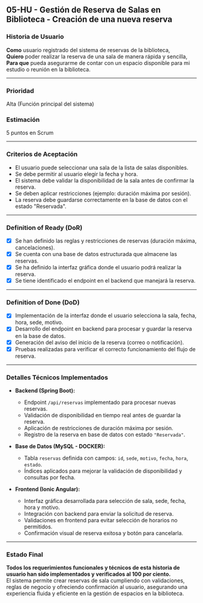 ## 05-HU - Gestión de Reserva de Salas en Biblioteca - Creación de una nueva reserva

### Historia de Usuario

**Como** usuario registrado del sistema de reservas de la biblioteca,  
**Quiero** poder realizar la reserva de una sala de manera rápida y sencilla,  
**Para que** pueda asegurarme de contar con un espacio disponible para mi estudio o reunión en la biblioteca.

---

### Prioridad

Alta (Función principal del sistema)

### Estimación

5 puntos en Scrum

---

### Criterios de Aceptación

- El usuario puede seleccionar una sala de la lista de salas disponibles.
- Se debe permitir al usuario elegir la fecha y hora.
- El sistema debe validar la disponibilidad de la sala antes de confirmar la reserva.
- Se deben aplicar restricciones (ejemplo: duración máxima por sesión).
- La reserva debe guardarse correctamente en la base de datos con el estado "Reservada".

---

### Definition of Ready (DoR)

- [x] Se han definido las reglas y restricciones de reservas (duración máxima, cancelaciones).
- [x] Se cuenta con una base de datos estructurada que almacene las reservas.
- [x] Se ha definido la interfaz gráfica donde el usuario podrá realizar la reserva.
- [x] Se tiene identificado el endpoint en el backend que manejará la reserva.

---

### Definition of Done (DoD)

- [x] Implementación de la interfaz donde el usuario selecciona la sala, fecha, hora, sede, motivo.
- [x] Desarrollo del endpoint en backend para procesar y guardar la reserva en la base de datos.
- [x] Generación del aviso del inicio de la reserva (correo o notificación).
- [x] Pruebas realizadas para verificar el correcto funcionamiento del flujo de reserva.

---

### Detalles Técnicos Implementados

- **Backend (Spring Boot):**
  
  - Endpoint `/api/reservas` implementado para procesar nuevas reservas.
  - Validación de disponibilidad en tiempo real antes de guardar la reserva.
  - Aplicación de restricciones de duración máxima por sesión.
  - Registro de la reserva en base de datos con estado `"Reservada"`.

- **Base de Datos (MySQL - DOCKER):**
  
  - Tabla `reservas` definida con campos: `id`, `sede`, `motivo`, `fecha`, `hora`, `estado`.
  - Índices aplicados para mejorar la validación de disponibilidad y consultas por fecha.

- **Frontend (Ionic Angular):**
  
  - Interfaz gráfica desarrollada para selección de sala, sede, fecha, hora y motivo.
  - Integración con backend para enviar la solicitud de reserva.
  - Validaciones en frontend para evitar selección de horarios no permitidos.
  - Confirmación visual de reserva exitosa y botón para cancelarla.

---

### Estado Final

**Todos los requerimientos funcionales y técnicos de esta historia de usuario han sido implementados y verificados al 100 por ciento.**  
El sistema permite crear reservas de sala cumpliendo con validaciones, reglas de negocio y ofreciendo confirmación al usuario, asegurando una experiencia fluida y eficiente en la gestión de espacios en la biblioteca.
